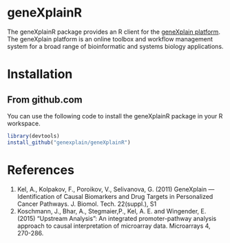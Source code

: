 # geneXplainR

The geneXplainR package provides an R client for the [geneXplain platform](http://genexplain.com/genexplain-platform/). The geneXplain platform is an online toolbox and workflow management system for a broad range of bioinformatic and systems biology applications.


# Installation

## From github.com

You can use the following code to install the geneXplainR package in your R workspace.

```R
library(devtools)
install_github("genexplain/geneXplainR")
```

# References

1. Kel, A., Kolpakov, F., Poroikov, V., Selivanova, G. (2011) GeneXplain — Identification of Causal Biomarkers and Drug Targets in Personalized Cancer Pathways. J. Biomol. Tech. 22(suppl.), S1
2. Koschmann, J., Bhar, A., Stegmaier,P., Kel, A. E. and Wingender, E. (2015) “Upstream Analysis”: An integrated promoter-pathway analysis approach to causal interpretation of microarray data. Microarrays 4, 270-286.
